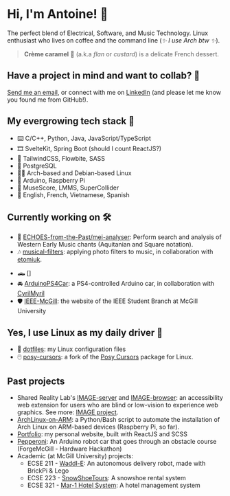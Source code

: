 # Hi, I'm Antoine! 👋 
The perfect blend of Electrical, Software, and Music Technology. Linux enthusiast who lives on coffee and the command line (_✨ I use Arch btw ✨_).

> **Crème caramel** 🍮 (a.k.a *flan* or *custard*) is a delicate French dessert.

## Have a project in mind and want to collab? 🤔
[Send me an email](mailto:antoine.phan@mail.mcgill.ca), or connect with me on [LinkedIn](https://www.linkedin.com/in/antoinephan/) (and please let me know you found me from GitHub!). 


## My evergrowing tech stack 🍔
- ️⌨️ C/C++, Python, Java, JavaScript/TypeScript
- 🎞️ SvelteKit, Spring Boot (should I count ReactJS?)
- 🎨 TailwindCSS, Flowbite, SASS 
- 💾 PostgreSQL
- 🧑‍💻 Arch-based and Debian-based Linux
- 🤖 Arduino, Raspberry Pi
- 🎹 MuseScore, LMMS, SuperCollider
- 💬 English, French, Vietnamese, Spanish


## Currently working on 🛠️
- 🌟 [ECHOES-from-the-Past/mei-analyser](https://github.com/ECHOES-from-the-Past/mei-analyser): Perform search and analysis of Western Early Music chants (Aquitanian and Square notation).
- 🎶 [musical-filters](https://github.com/notkaramel/musical-filters): applying photo filters to music, in collaboration with [etomiuk](https://github.com/etomiuk).
<!-- - 🎑 [karamelOS](https://github.com/notkaramel/karamelOS): an Arch-based Linux distribution, made with `archiso` -->
- 🛻 []
- 🚘 [ArduinoPS4Car](https://github.com/notkaramel/ArduinoPS4Car): a PS4-controlled Arduino car, in collaboration with [CyrilMyril](https://g.ithub.com/CyrilMyril)
- 🛡️ [IEEE-McGill](https://github.com/IEEE-McGill-Student-Branch/IEEE-McGill): the website of the IEEE Student Branch at McGill University

## Yes, I use Linux as my daily driver 🐧
- 📝 [dotfiles](https://github.com/notkaramel/dotfiles): my Linux configuration files
- 🖱️ [posy-cursors](https://github.com/notkaramel/posy-cursors): a fork of the [Posy Cursors](https://youtu.be/YThelfB2fvg) package for Linux. 

## Past projects
- Shared Reality Lab's [IMAGE-server](https://github.com/Shared-Reality-Lab/IMAGE-server) and [IMAGE-browser](https://github.com/Shared-Reality-Lab/IMAGE-browser): an accessibility web extension for users who are blind or low-vision to experience web graphics. See more: [IMAGE project](https://image.a11y.mcgill.ca).
- [ArchLinux-on-ARM](https://github.com/notkaramel/ArchLinux-on-ARM): a Python/Bash script to automate the installation of Arch Linux on ARM-based devices (Raspberry Pi, so far).
- [Portfolio](https://github.com/notkaramel/portfolio): my personal website, built with ReactJS and SCSS
- [Pepperoni](https://github.com/notkaramel/Pepperoni): An Arduino robot car that goes through an obstacle course (ForgeMcGill - Hardware Hackathon)
- Academic (at McGill University) projects:
    - ECSE 211 - [Waddl-E](https://github.com/notkaramel/Waddl-E): An autonomous delivery robot, made with BrickPi & Lego
    - ECSE 223 - [SnowShoeTours](https://github.com/notkaramel/ECSE223-SnowShoeTours): A snowshoe rental system
    - ECSE 321 - [Mar-1 Hotel System](https://github.com/notkaramel/ECSE321-Mar1HotelSystem): A hotel management system